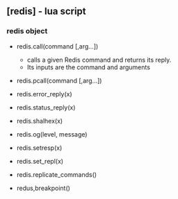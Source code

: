 ## [redis] - lua script

### redis object
* redis.call(command [,arg...])
    - calls a given Redis command and returns its reply.
    - Its inputs are the command and arguments
* redis.pcall(command [,arg...])

* redis.error_reply(x)

* redis.status_reply(x)

* redis.shalhex(x)

* redis.og(level, message)

* redis.setresp(x)

* redis.set_repl(x)

* redis.replicate_commands()

* redus,breakpoint()